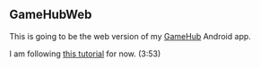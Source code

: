 ## GameHubWeb

This is going to be the web version of my [GameHub](https://github.com/hojat72elect/GameHub) Android app.

I am following [this tutorial](https://youtu.be/LiOzTQAz13Q) for now. (3:53)
